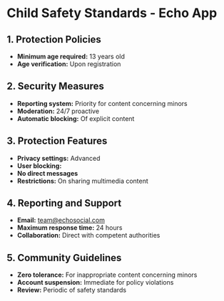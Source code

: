# Child Safety Standards - Echo App

## 1. Protection Policies

- **Minimum age required:** 13 years old
- **Age verification:** Upon registration

## 2. Security Measures

- **Reporting system:** Priority for content concerning minors
- **Moderation:** 24/7 proactive
- **Automatic blocking:** Of explicit content

## 3. Protection Features

- **Privacy settings:** Advanced
- **User blocking:**
- **No direct messages**
- **Restrictions:** On sharing multimedia content

## 4. Reporting and Support

- **Email:** team@echosocial.com
- **Maximum response time:** 24 hours
- **Collaboration:** Direct with competent authorities

## 5. Community Guidelines

- **Zero tolerance:** For inappropriate content concerning minors
- **Account suspension:** Immediate for policy violations
- **Review:** Periodic of safety standards
